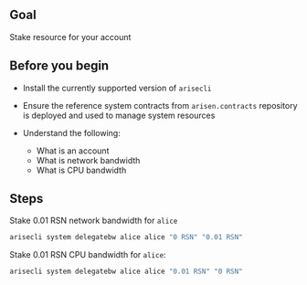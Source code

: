 ## Goal

Stake resource for your account

## Before you begin

* Install the currently supported version of `arisecli`

* Ensure the reference system contracts from `arisen.contracts` repository is deployed and used to manage system resources

* Understand the following:
  * What is an account
  * What is network bandwidth
  * What is CPU bandwidth

## Steps

Stake 0.01 RSN network bandwidth for `alice`

```sh
arisecli system delegatebw alice alice "0 RSN" "0.01 RSN"
```

Stake 0.01 RSN CPU bandwidth for `alice`:

```sh
arisecli system delegatebw alice alice "0.01 RSN" "0 RSN"
```